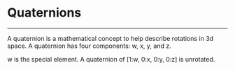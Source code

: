 # Quaternions
---

A quaternion is a mathematical concept to help describe rotations in 3d space.
A quaternion has four components: w, x, y, and z.

w is the special element. A quaternion of [1:w, 0:x, 0:y, 0:z] is unrotated.
